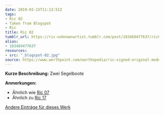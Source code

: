 ```yaml
---
date: 2019-03-15T11:13:51Z
tags:
- Ric 02
- Taken from Blogspot
- Ric
title: Ric 02
tumblr_url: https://ric-unknownartist.tumblr.com/post/183469477637/ric02
alias:
- 183469477637
resources:
- src: "_blogspot-02.jpg"
source: https://www.worthpoint.com/worthopedia/ric-signed-original-modernist-etching-307017596
---
```


**Kurze Beschreibung:** Zwei Segelboote

**Anmerkungen:**

- Ähnlich wie [Ric 07](/tags/Ric-07)
- Ähnlich zu [Ric 17](/tags/Ric-17)

[Andere Einträge für dieses Werk](/tags/Ric-02)
